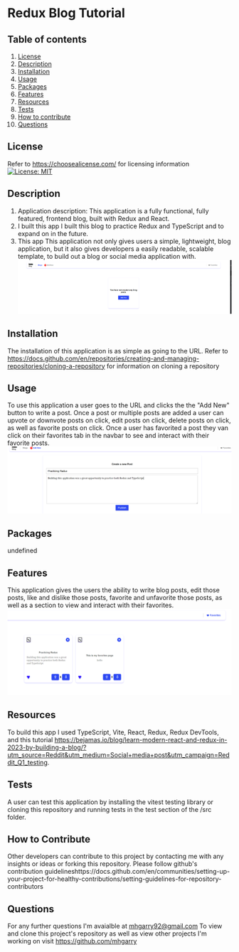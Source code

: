 # Redux Blog Tutorial

## Table of contents

1. [License](#license)
2. [Description](#description)
3. [Installation](#installation)
4. [Usage](#usage)
5. [Packages](#packages)
6. [Features](#features)
7. [Resources](#resources)
8. [Tests](#tests)
9. [How to contribute](#how-to-contribute)
10. [Questions](#questions)

## License

Refer to <https://choosealicense.com/> for licensing information
[![License: MIT](https://img.shields.io/badge/License-MIT-yellow.svg)](https://opensource.org/licenses/MIT)

## Description

1. Application description: This application is a fully functional, fully featured, frontend blog, built with Redux and React.
2. I built this app I built this blog to practice Redux and TypeScript and to expand on in the future.
3. This app This application not only gives users a simple, lightweight, blog application, but it also gives developers a easily readable, scalable template, to build out a blog or social media application with.
![Landing](redux_tutorial/public/landing.png)

## Installation

The installation of this application is as simple as going to the URL.
 Refer to <https://docs.github.com/en/repositories/creating-and-managing-repositories/cloning-a-repository> for information on cloning a repository

## Usage

To use this application a user goes to the URL and clicks the the "Add New" button to write a post. Once a post or multiple posts are added a user can upvote or downvote posts on click, edit posts on click, delete posts on click, as well as favorite posts on click. Once a user has favorited a post they van click on their favorites tab in the navbar to see and interact with their favorite posts.
![create post](redux_tutorial/public/create-post.png)

## Packages

undefined

## Features

This application gives the users the ability to write blog posts, edit those posts, like and dislike those posts, favorite and unfavorite those posts, as well as a section to view and interact with their favorites.
![favorites](redux_tutorial/public/favorites%20page.png)

## Resources

To build this app I used TypeScript, Vite, React, Redux, Redux DevTools, and this tutorial <https://bejamas.io/blog/learn-modern-react-and-redux-in-2023-by-building-a-blog/?utm_source=Reddit&utm_medium=Social+media+post&utm_campaign=Reddit_Q1_testing>.

## Tests

A user can test this application by installing the vitest testing library or cloning this repository and running tests in the test section of the /src folder.

## How to Contribute

Other developers can contribute to this project by contacting me with any insights or ideas or forking this repository. Please follow github's contribution guidelineshttps://docs.github.com/en/communities/setting-up-your-project-for-healthy-contributions/setting-guidelines-for-repository-contributors

## Questions

For any further questions I'm avaialble at <mhgarry92@gmail.com>
To view and clone this project's repository as well as view other projects I'm working on visit <https://github.com/mhgarry>
